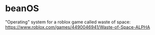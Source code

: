 # beanOS
"Operating" system for a roblox game called waste of space: https://www.roblox.com/games/4490046941/Waste-of-Space-ALPHA
